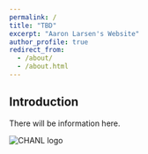 ```yaml
---
permalink: /
title: "TBD"
excerpt: "Aaron Larsen's Website"
author_profile: true
redirect_from: 
  - /about/
  - /about.html
---
```


Introduction
---
There will be information here.

![CHANL logo](https://aaronmlarsen.github.io/files/CHANL.png "CHANL")

